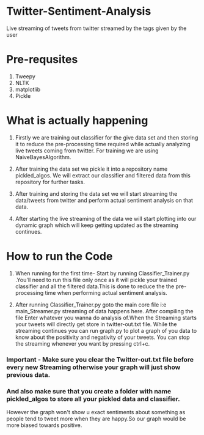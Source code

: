 # Twitter-Sentiment-Analysis
Live streaming of tweets from twitter streamed by the tags given by the user

# Pre-requsites
1) Tweepy
2) NLTK
3) matplotlib
4) Pickle

# What is actually happening

1) Firstly we are training out classifier for the give data set and then storing it to reduce the pre-processing time required while actually analyzing live tweets coming from twitter.
  For training we are using NaiveBayesAlgorithm.
  
2) After training the data set we pickle it into a repository name pickled_algos. We will extract our classifier and filtered data from this repository for further tasks.

3) After training and storing the data set we will start streaming the data/tweets from twitter and perform actual sentiment analysis on that data.

4) After starting the live streaming of the data we will start plotting into our dynamic graph which will keep getting updated as the streaming continues.

# How to run the Code

1) When running for the first time- Start by running Classifier_Trainer.py .You'll need to run this file only once as it will pickle your trained classifier and all the filtered data.This is done to reduce the the pre-processing time when performing actual sentiment analysis.

2) After running Classifier_Trainer.py goto the main core file i:e main_Streamer.py streaming of data happens here.
  After compiling the file Enter whatever you wanna do analysis of.When the Streaming starts your tweets will directly get store in twitter-out.txt  file.
  While the streaming continues you can run graph.py to plot a graph of you data to know about the positivity and negativity of your tweets.
  You can stop the streaming whenever you want by pressing ctrl+c.
### Important - Make sure you clear the Twitter-out.txt file before every new Streaming otherwise your graph will just show previous data.
###       And also make sure that you create a folder with name pickled_algos to store all your pickled data and classifier.

However the graph won't show u exact sentiments about something as people tend to tweet more when they are happy.So our graph would be more biased towards positive.
